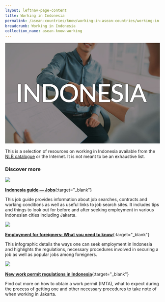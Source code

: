```yaml
---
layout: leftnav-page-content
title: Working in Indonesia
permalink: /asean-countries/know/working-in-asean-countries/working-in-indonesia/
breadcrumb: Working in Indonesia
collection_name: asean-know-working
---
```


<img src="/images/asean-working/ASEAN-Indonesia-Working.jpg" alt="Working in Indonesia banner" style="width:800px;" />

This is a selection of resources on working in Indonesia available from the [NLB catalogue](http://catalogue.nlb.gov.sg/) or the Internet.  It is not meant to be an exhaustive list.

### **Discover more**

<img src="/images/resources/Article 2.jpg" style="width:180px;" />

[**Indonesia guide — Jobs**](https://www.justlanded.com/english/Indonesia/Jobs){:target="_blank"}

This job guide provides information about job searches, contracts and working conditions as well as useful links to job search sites. It includes tips and things to look out for before and after seeking employment in various Indonesian cities including Jakarta.

<img src="/images/resources/Article 4.jpg" style="width:180px;" />

[**Employment for foreigners: What you need to know**](http://indonesiaexpat.biz/topreads/employment-foreigners-expat/){:target="_blank"}

This infographic details the ways one can seek employment in Indonesia and highlights the regulations, necessary procedures involved in securing a job as well as popular jobs among foreigners.

<img src="/images/resources/Article 3.jpg" style="width:180px;" />

[**New work permit regulations in Indonesia**](https://emerhub.com/indonesia/2015-new-work-permit-regulations-indonesia/){:target="_blank"}

Find out more on how to obtain a work permit (IMTA), what to expect during the process of getting one and other necessary procedures to take note of when working in Jakarta.